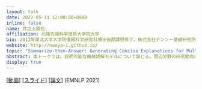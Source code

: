 ```yaml
---
layout: talk
date: 2022-05-11 12:00:00+0900
inline: false
name: 井之上直也
affiliation: 北陸先端科学技術大学院大学
bio: 2013年東北大学大学院情報科学研究科博士後期課程修了。株式会社デンソー基礎研究所研究員、東北大学助教、米 Stony Brook University 研究員を経験後、2022年4月より北陸先端科学技術大学院大学准教授に着任、現在に至る。博士（情報科学）。自然言語処理、特に推論に関する研究に注力。
website: http://naoya-i.github.io/
topic: "Summarize-then-Answer: Generating Concise Explanations for Multi-hop Reading Comprehension 〜論文にまとめるまでの経緯を添えて〜"
abstract: 本トークでは、説明可能な機械読解モデルについて論じる。周辺分野の研究動向に触れたあと、モデルの意志をより反映し (faithful)、かつ人間にとってわかりやすい (plausible) 説明を生成するための一手法として、少量の教師データと教師なしの報酬関数を用いて説明生成器を訓練する手法を紹介し (詳細は下記論文リンクを参照) 、今後の研究の方向性についてお話する。また、研究ノウハウの共有のために、この成果を論文にまとめるまでの苦労や講演者の対処法も併せて紹介したい。
display: true
---
```

[[動画]](https://youtu.be/acx9PBIPfZY) [[スライド]](https://drive.google.com/file/d/1dRMP_7Ry3At4YEi1llHjBsx-zhJNweTs/view) [[論文]](https://aclanthology.org/2021.emnlp-main.490/) (EMNLP 2021)
